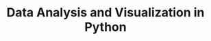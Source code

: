 ---
layout: workshop
category: workshop
title: "Data Analysis and Visualization in Python"
time: 10am - 12:30pm PST
human_date: "July 9, 16, 23"
year: 2024
location: UC Santa Barbara Library, Room 1312
instructors: Seth Erickson, Greg Janée, Jose Niño Muriel
helpers: Kristi Liu
pre_workshop_survey: "https://ucsb.co1.qualtrics.com/jfe/form/SV_bJeIoxjp1A9Xx3M?slug=2024-07-09-ucsb-python"
post_workshop_survey: "https://ucsb.co1.qualtrics.com/jfe/form/SV_0lD2XHnezknmSr4?slug=2024-07-09-ucsb-python"
shoreline_url: "https://cglink.me/2dD/r2261220"
lesson_url: "https://ucsbcarpentry.github.io/2025-01-14-python-ecology-lesson/"
jupyter_url: "https://carpentryworkshop.lsit.ucsb.edu/"
description: "This three-day workshop offers a comprehensive introduction to Python, specifically designed for participants with no prior programming experience. Through the use of Jupyter notebooks, learners will get started coding in Python. The workshop will cover essential skills such as data loading and analysis, automation of data processing tasks, and the creation of basic plots for data visualization."
schedule: |
    | Day 1 - July 9th ||
    | 10:00 AM  | Welcome and intro |
    | 10:15 AM  | [Before we start](https://ucsbcarpentry.github.io/2024-07-09-python-ecology-lesson/00-before-we-start.html)      |
    | 10:45     | [Intro to Programming in Python](https://ucsbcarpentry.github.io/2024-07-09-python-ecology-lesson/01-short-introduction-to-Python.html)            |
    | 11:20 AM  | Break   |
    | 11:30 AM  | [Starting with Data](https://ucsbcarpentry.github.io/2024-07-09-python-ecology-lesson/02-starting-with-data.html)           |
    | 12:30 PM  | End of day 1 |
    |||
    | Day 2 - July 16th ||
    | 10:00 AM  | Review |
    | 10:10 AM  | [Indexing, Slicing and Subsetting DataFrames](https://ucsbcarpentry.github.io/2024-07-09-python-ecology-lesson/03-index-slice-subset.html)      |
    | 11:05 AM  | [Data Types and Formats I](https://ucsbcarpentry.github.io/2024-07-09-python-ecology-lesson/04-data-types-and-format.html)            |
    | 11:25 AM  | Break   |
    | 11:35 AM  | Data Types and Formats I           |
    | 12:00 AM  | [Combining DataFrames](https://ucsbcarpentry.github.io/2024-07-09-python-ecology-lesson/05-merging-data.html)           |
    | 12:30 PM  | End of day 2 |
    |||
    | Day 3 - July 23rd ||
    | 10:00 AM   | Review |
    | 10:10 AM   | [Combining DataFrames](https://ucsbcarpentry.github.io/2024-07-09-python-ecology-lesson/05-merging-data.html)  |
    | 10:25 AM   | [Data Workflows and Automation](https://ucsbcarpentry.github.io/2024-07-09-python-ecology-lesson/06-loops-and-functions.html)      |
    | 11:30 AM   | Break   |
    | 11:30 AM   | [Plotting with Matplotlib and plotnine](https://ucsbcarpentry.github.io/2024-07-09-python-ecology-lesson/08-putting-it-all-together.html)           |
    | 12:25 PM   | [Post-workshop survey](https://ucsb.co1.qualtrics.com/jfe/form/SV_0lD2XHnezknmSr4?slug=2024-07-09-ucsb-python)           |
    | 12:30 PM   | End of day 3 |
---